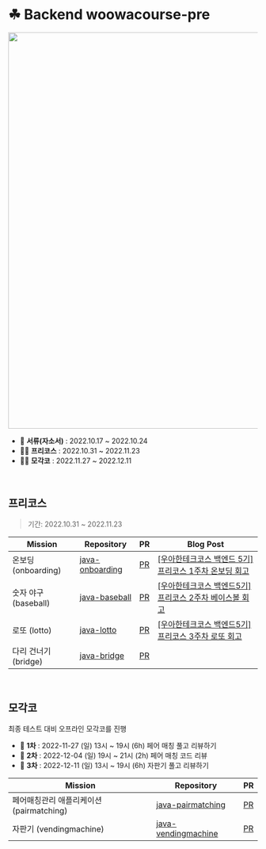 # ☘ Backend woowacourse-pre

<div align='center'>
    <img src="https://user-images.githubusercontent.com/72916415/230801391-24fdb089-b0a1-49b4-bb65-357ca4e02cea.png" width="800px">
</div>


- 📝 **서류(자소서)** : 2022.10.17 ~ 2022.10.24
- 🏊‍♀️ **프리코스** : 2022.10.31 ~ 2022.11.23
- 🤼‍♀️ **모각코** : 2022.11.27 ~ 2022.12.11

<br>


##  프리코스

> 기간: 2022.10.31 ~ 2022.11.23

| Mission                        | Repository                                                                                    | PR                     | Blog Post                    |
| --------------------------- | --------------------------------------------------------------------------------------------- | --------------------------------------------------------------------------- |--------------------------------|
| 온보딩 (onboarding)                  | [java-onboarding](https://github.com/baekeunsun/java-onboarding)             | [PR](https://github.com/woowacourse-precourse/java-onboarding/pull/905)   |[[우아한테크코스 백엔드 5기]프리코스 1주차 온보딩 회고](https://eunsun-zizone-zzang.tistory.com/20) |
| 숫자 야구 (baseball)                  | [java-baseball](https://github.com/baekeunsun/java-baseball)             | [PR](https://github.com/woowacourse-precourse/java-baseball/pull/786)   |[[우아한테크코스 백엔드5기] 프리코스 2주차 베이스볼 회고](https://eunsun-zizone-zzang.tistory.com/22) |
| 로또 (lotto)                  | [java-lotto](https://github.com/baekeunsun/java-lotto)             | [PR](https://github.com/woowacourse-precourse/java-lotto/pull/666)   |[[우아한테크코스 백엔드5기] 프리코스 3주차 로또 회고](https://eunsun-zizone-zzang.tistory.com/23) |
| 다리 건너기 (bridge)                  | [java-bridge](https://github.com/baekeunsun/java-bridge)             | [PR](https://github.com/woowacourse-precourse/java-bridge/pull/375)   | |

<br>

## 모각코
최종 테스트 대비 오프라인 모각코를 진행

- 🥚 **1차** : 2022-11-27 (일) 13시 ~ 19시 (6h) 페어 매칭 풀고 리뷰하기
- 🐣 **2차** : 2022-12-04 (일) 19시 ~ 21시 (2h) 페어 매칭 코드 리뷰
- 🐥 **3차** : 2022-12-11 (일) 13시 ~ 19시 (6h) 자판기 풀고 리뷰하기


| Mission                        | Repository                                                                                    | PR                     | 
| --------------------------- | --------------------------------------------------------------------------------------------- | --------------------------------------------------------------------------- |
|페어매칭관리 애플리케이션 (pairmatching)|[java-pairmatching](https://github.com/baekeunsun/java-pairmatching)|[PR](https://github.com/baekeunsun/java-pairmatching-precourse/pull/1)|
|자판기 (vendingmachine)|[java-vendingmachine](https://github.com/baekeunsun/java-vendingmachine)|[PR](https://github.com/baekeunsun/java-vendingmachine-precourse/pull/1)|
